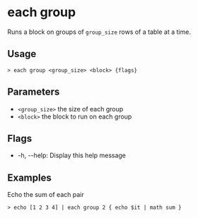 # each group
Runs a block on groups of `group_size` rows of a table at a time.

## Usage
```shell
> each group <group_size> <block> {flags} 
 ```

## Parameters
* `<group_size>` the size of each group
* `<block>` the block to run on each group

## Flags
* -h, --help: Display this help message

## Examples
  Echo the sum of each pair
```shell
> echo [1 2 3 4] | each group 2 { echo $it | math sum }
 ```

